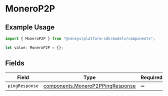 # MoneroP2P

## Example Usage

```typescript
import { MoneroP2P } from "@censys/platform-sdk/models/components";

let value: MoneroP2P = {};
```

## Fields

| Field                                                                                | Type                                                                                 | Required                                                                             | Description                                                                          |
| ------------------------------------------------------------------------------------ | ------------------------------------------------------------------------------------ | ------------------------------------------------------------------------------------ | ------------------------------------------------------------------------------------ |
| `pingResponse`                                                                       | [components.MoneroP2PPingResponse](../../models/components/monerop2ppingresponse.md) | :heavy_minus_sign:                                                                   | N/A                                                                                  |